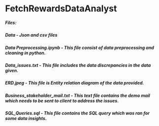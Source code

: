 # FetchRewardsDataAnalyst
##### Files:
##### Data - Json and csv files
##### Data Preprocessing.ipynb - This file consist of data preprocessing and cleaning in python.
##### Data_issues.txt - This file includes the data discrepancies in the data given.
##### ERD.jpeg - This file is Entity relation diagram of the data provided.
##### Business_stakeholder_mail.txt - This text file contains the demo mail which needs to be sent to client to address the issues.
##### SQL_Queries.sql - This file contains the SQL query which was ran for some data insights.
